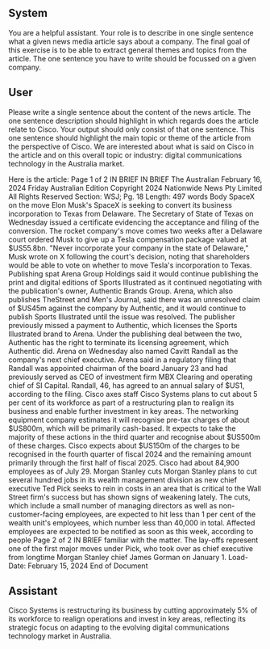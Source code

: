 ## System

You are a helpful assistant. Your role is to describe in one single sentence what a given news media article says about a company. The final goal of this exercise is to be able to extract general themes and topics from the article. The one sentence you have to write should be focussed on a given company.

## User


Please write a single sentence about the content of the news article. The one sentence description should highlight in which regards does the article relate to Cisco. Your output should only consist of that one sentence.
This one sentence should highlight the main topic or theme of the article from the perspective of Cisco. We are interested about what is said on Cisco in the article and on this overall topic or industry: digital communications technology in the Australia market.

Here is the article: Page 1 of 2
IN BRIEF
IN BRIEF
The Australian
February 16, 2024 Friday
Australian Edition
Copyright 2024 Nationwide News Pty Limited All Rights Reserved
Section: WSJ; Pg. 18
Length: 497 words
Body
SpaceX on the move Elon Musk's SpaceX is seeking to convert its business incorporation to Texas from Delaware. 
The Secretary of State of Texas on Wednesday issued a certificate evidencing the acceptance and filing of the 
conversion. The rocket company's move comes two weeks after a Delaware court ordered Musk to give up a Tesla 
compensation package valued at $US55.8bn. "Never incorporate your company in the state of Delaware," Musk 
wrote on X following the court's decision, noting that shareholders would be able to vote on whether to move 
Tesla's incorporation to Texas.
Publishing spat Arena Group Holdings said it would continue publishing the print and digital editions of Sports 
Illustrated as it continued negotiating with the publication's owner, Authentic Brands Group. Arena, which also 
publishes TheStreet and Men's Journal, said there was an unresolved claim of $US45m against the company by 
Authentic, and it would continue to publish Sports Illustrated until the issue was resolved. The publisher previously 
missed a payment to Authentic, which licenses the Sports Illustrated brand to Arena. Under the publishing deal 
between the two, Authentic has the right to terminate its licensing agreement, which Authentic did. Arena on 
Wednesday also named Cavitt Randall as the company's next chief executive. Arena said in a regulatory filing that 
Randall was appointed chairman of the board January 23 and had previously served as CEO of investment firm 
MBX Clearing and operating chief of SI Capital. Randall, 46, has agreed to an annual salary of $US1, according to 
the filing.
Cisco axes staff Cisco Systems plans to cut about 5 per cent of its workforce as part of a restructuring plan to 
realign its business and enable further investment in key areas. The networking equipment company estimates it 
will recognise pre-tax charges of about $US800m, which will be primarily cash-based. It expects to take the majority 
of these actions in the third quarter and recognise about $US500m of these charges. Cisco expects about 
$US150m of the charges to be recognised in the fourth quarter of fiscal 2024 and the remaining amount primarily 
through the first half of fiscal 2025. Cisco had about 84,900 employees as of July 29.
Morgan Stanley cuts Morgan Stanley plans to cut several hundred jobs in its wealth management division as new 
chief executive Ted Pick seeks to rein in costs in an area that is critical to the Wall Street firm's success but has 
shown signs of weakening lately. The cuts, which include a small number of managing directors as well as non-
customer-facing employees, are expected to hit less than 1 per cent of the wealth unit's employees, which number 
less than 40,000 in total. Affected employees are expected to be notified as soon as this week, according to people 
Page 2 of 2
IN BRIEF
familiar with the matter. The lay-offs represent one of the first major moves under Pick, who took over as chief 
executive from longtime Morgan Stanley chief James Gorman on January 1.
Load-Date: February 15, 2024
End of Document
            

## Assistant

Cisco Systems is restructuring its business by cutting approximately 5% of its workforce to realign operations and invest in key areas, reflecting its strategic focus on adapting to the evolving digital communications technology market in Australia.

